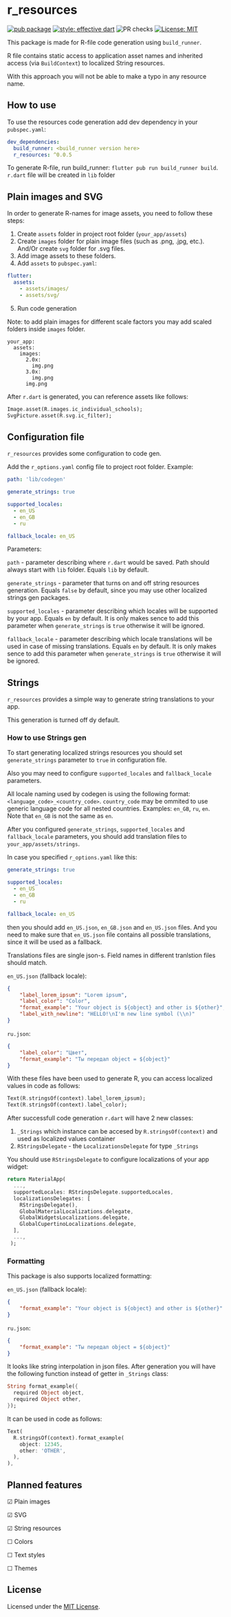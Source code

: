 # r_resources
[![pub package](https://img.shields.io/pub/v/r_resources.svg)](https://pub.dartlang.org/packages/r_resources)
[![style: effective dart](https://img.shields.io/badge/style-effective_dart-40c4ff.svg)](https://pub.dev/packages/effective_dart)
![PR checks](https://github.com/SolitaryHat/r_resources/workflows/PR%20checks/badge.svg)
[![License: MIT](https://img.shields.io/badge/license-MIT-blue.svg)](https://opensource.org/licenses/MIT)

This package is made for R-file code generation using `build_runner`. 

R file contains static access to application asset names and inherited access (via `BuildContext`) to localized String resources.

With this approach you will not be able to make a typo in any resource name.

## How to use

To use the resources code generation add dev dependency in your `pubspec.yaml`:

```yaml
dev_dependencies:
  build_runner: <build_runner version here>
  r_resources: ^0.0.5
```

To generate R-file, run build_runner: `flutter pub run build_runner build`. `r.dart` file will be created in `lib` folder

## Plain images and SVG 

In order to generate R-names for image assets, you need to follow these steps:

1) Create `assets` folder in project root folder (`your_app/assets`)
2) Create `images` folder for plain image files (such as .png, .jpg, etc.). And/Or create `svg` folder for .svg files.
3) Add image assets to these folders.
4) Add `assets` to `pubspec.yaml`:
```yaml
flutter:
  assets:
    - assets/images/
    - assets/svg/
```
5) Run code generation

Note: to add plain images for different scale factors you may add scaled folders inside `images` folder.  

```
your_app:
  assets:
    images:
      2.0x:
        img.png
      3.0x:
        img.png
      img.png
```

After `r.dart` is generated, you can reference assets like follows:

```dart
Image.asset(R.images.ic_individual_schools);
SvgPicture.asset(R.svg.ic_filter);
```

## Configuration file

`r_resources` provides some configuration to code gen.

Add the `r_options.yaml` config file to project root folder. Example:

```yaml
path: 'lib/codegen'

generate_strings: true

supported_locales:
  - en_US
  - en_GB
  - ru

fallback_locale: en_US
```

Parameters:

`path` - parameter describing where `r.dart` would be saved. Path should always start with `lib` folder. Equals `lib` by default.

`generate_strings` - parameter that turns on and off string resources generation. Equals `false` by default, since you may use other localized strings gen packages. 

`supported_locales` - parameter describing which locales will be supported by your app. Equals `en` by default. It is only makes sence to add this parameter when `generate_strings` is `true` otherwise it will be ignored.

`fallback_locale` - parameter describing which locale translations will be used in case of missing translations. Equals `en` by default. It is only makes sence to add this parameter when `generate_strings` is `true` otherwise it will be ignored.

## Strings

`r_resources` provides a simple way to generate string translations to your app. 

This generation is turned off dy default.

### How to use Strings gen

To start generating localized strings resources you should set `generate_strings` parameter to `true` in configuration file.

Also you may need to configure `supported_locales` and `fallback_locale` parameters.

All locale naming used by codegen is using the following format: `<language_code>_<country_code>`. `country_code` may be ommited to use generic language code for all nested countries. Examples: `en_GB`, `ru`, `en`. Note that `en_GB` is not the same as `en`. 

After you configured `generate_strings`, `supported_locales` and `fallback_locale` parameters, you should add translation files to `your_app/assets/strings`.

In case you specified `r_options.yaml` like this:
```yaml
generate_strings: true

supported_locales:
  - en_US
  - en_GB
  - ru

fallback_locale: en_US
```
then you should add `en_US.json`, `en_GB.json` and `en_US.json` files. And you need to make sure that `en_US.json` file contains all possible translations, since it will be used as a fallback.

Translations files are single json-s. Field names in different tranlstion files should match.

`en_US.json` (fallback locale):
```json
{
    "label_lorem_ipsum": "Lorem ipsum",
    "label_color": "Color",
    "format_example": "Your object is ${object} and other is ${other}",
    "label_with_newline": "HELLO!\nI'm new line symbol (\\n)"
}
```

`ru.json`:
```json
{
    "label_color": "Цвет",
    "format_example": "Ты передал object = ${object}"
}
```

With these files have been used to generate R, you can access localized values in code as follows:

```dart
Text(R.stringsOf(context).label_lorem_ipsum);
Text(R.stringsOf(context).label_color);
```

After successfull code generation `r.dart` will have 2 new classes: 
1) `_Strings` which instance can be accesed by `R.stringsOf(context)` and used as localized values container
2) `RStringsDelegate` - the `LocalizationsDelegate` for type `_Strings`

You should use `RStringsDelegate` to configure localizations of your app widget:

```dart
return MaterialApp(
  ...,
  supportedLocales: RStringsDelegate.supportedLocales,
  localizationsDelegates: [
    RStringsDelegate(),
    GlobalMaterialLocalizations.delegate,
    GlobalWidgetsLocalizations.delegate,
    GlobalCupertinoLocalizations.delegate,
  ],
  ...,
 );
```

### Formatting
This package is also supports localized formatting:

`en_US.json` (fallback locale):
```json
{
    "format_example": "Your object is ${object} and other is ${other}"
}
```

`ru.json`:
```json
{
    "format_example": "Ты передал object = ${object}"
}
```

It looks like string interpolation in json files. After generation you will have the following function instead of getter in `_Strings` class:

```dart
String format_example({
  required Object object,
  required Object other,
});
```

It can be used in code as follows:

```dart
Text(
  R.stringsOf(context).format_example(
    object: 12345,
    other: 'OTHER',
  ),
),
```

## Planned features

☑ Plain images

☑ SVG

☑ String resources

☐ Colors

☐ Text styles

☐ Themes

## License

Licensed under the [MIT License](LICENSE).
